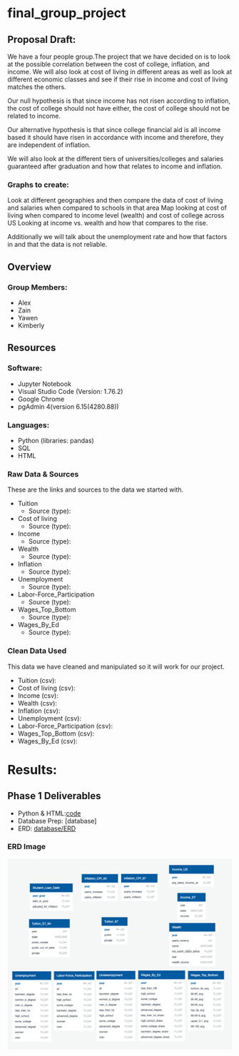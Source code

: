 # final_group_project

## Proposal Draft: 

We have a four people group.The project that we have decided on is to look at the possible correlation between the cost of college, inflation, and income. We will also look at cost of living in different areas as well as look at different economic classes and see if their rise in income and cost of living matches the others.
 
Our null hypothesis is that since income has not risen according to inflation, the cost of college should not have either, the cost of college should not be related to income.
 
Our alternative hypothesis is that since college financial aid is all income based it should have risen in accordance with income and therefore, they are independent of inflation.
 
 We will also look at the different tiers of universities/colleges and salaries guaranteed after graduation and how that relates to income and inflation. 

### Graphs to create:
Look at different geographies and then compare the data of cost of living and salaries when compared to schools in that area
Map looking at cost of living when compared to income level (wealth) and cost of college across US
Looking at income vs. wealth and how that compares to the rise. 

Additionally we will talk about the unemployment rate and how that factors in and that the data is not reliable.

## Overview
 
### Group Members:
- Alex
- Zain
- Yawen
- Kimberly
 
## Resources
 
### Software:
- Jupyter Notebook
- Visual Studio Code (Version: 1.76.2)
- Google Chrome
- pgAdmin 4(version 6.15(4280.88))

 
### Languages:
- Python (libraries: pandas)
- SQL
- HTML

### Raw Data & Sources
These are the links and sources to the data we started with.  
- Tuition
    - Source (type):
- Cost of living
    - Source (type):
- Income 
    - Source (type):
- Wealth 
    - Source (type):
- Inflation 
    - Source (type):
- Unemployment 
    - Source (type):
- Labor-Force_Participation 
    - Source (type):
- Wages_Top_Bottom  
    - Source (type):
- Wages_By_Ed  
    - Source (type):

 
### Clean Data Used 
This data we have cleaned and manipulated so it will work for our project.   
- Tuition (csv): 
- Cost of living (csv): 
- Income (csv): 
- Wealth (csv): 
- Inflation (csv): 
- Unemployment (csv): 
- Labor-Force_Participation (csv): 
- Wages_Top_Bottom (csv): 
- Wages_By_Ed (csv):


# Results:  

## Phase 1 Deliverables
- Python & HTML:[code](code)
- Database Prep: [database]
- ERD: [database/ERD](database/ERD)
### ERD Image
![database/ERD/ERD_db_mockup.png](database/ERD/ERD_db_mockup.png)


 
